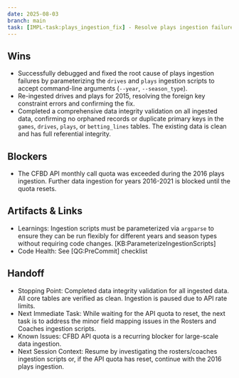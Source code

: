 ```yaml
---
date: 2025-08-03
branch: main
task: [IMPL-task:plays_ingestion_fix] - Resolve plays ingestion failures and validate data integrity.
---
```


## Wins

- Successfully debugged and fixed the root cause of plays ingestion failures by parameterizing the
  `drives` and `plays` ingestion scripts to accept command-line arguments (`--year`,
  `--season_type`).
- Re-ingested drives and plays for 2015, resolving the foreign key constraint errors and confirming
  the fix.
- Completed a comprehensive data integrity validation on all ingested data, confirming no orphaned
  records or duplicate primary keys in the `games`, `drives`, `plays`, or `betting_lines` tables.
  The existing data is clean and has full referential integrity.

## Blockers

- The CFBD API monthly call quota was exceeded during the 2016 plays ingestion. Further data
  ingestion for years 2016-2021 is blocked until the quota resets.

## Artifacts & Links

- Learnings: Ingestion scripts must be parameterized via `argparse` to ensure they can be run
  flexibly for different years and season types without requiring code changes.
  [KB:ParameterizeIngestionScripts]
- Code Health: See [QG:PreCommit] checklist

## Handoff

- Stopping Point: Completed data integrity validation for all ingested data. All core tables are
  verified as clean. Ingestion is paused due to API rate limits.
- Next Immediate Task: While waiting for the API quota to reset, the next task is to address the
  minor field mapping issues in the Rosters and Coaches ingestion scripts.
- Known Issues: CFBD API quota is a recurring blocker for large-scale data ingestion.
- Next Session Context: Resume by investigating the rosters/coaches ingestion scripts or, if the
  API quota has reset, continue with the 2016 plays ingestion.
